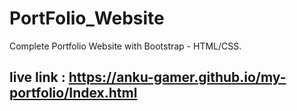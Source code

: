 # PortFolio_Website
Complete Portfolio Website with Bootstrap - HTML/CSS.

## live link : https://anku-gamer.github.io/my-portfolio/Index.html

